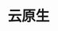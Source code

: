 ---
title: "云原生"
layout: cloudnative
hidden: true
type: cloudnative
summary: 历史文章按照年月归档.
url: /tech/云原生
menu:
  main:
    title: 架构文档
    parent: tech
    weight: 9
    params:
      icon: fa-brands fa-readme
catalog: 云原生
---